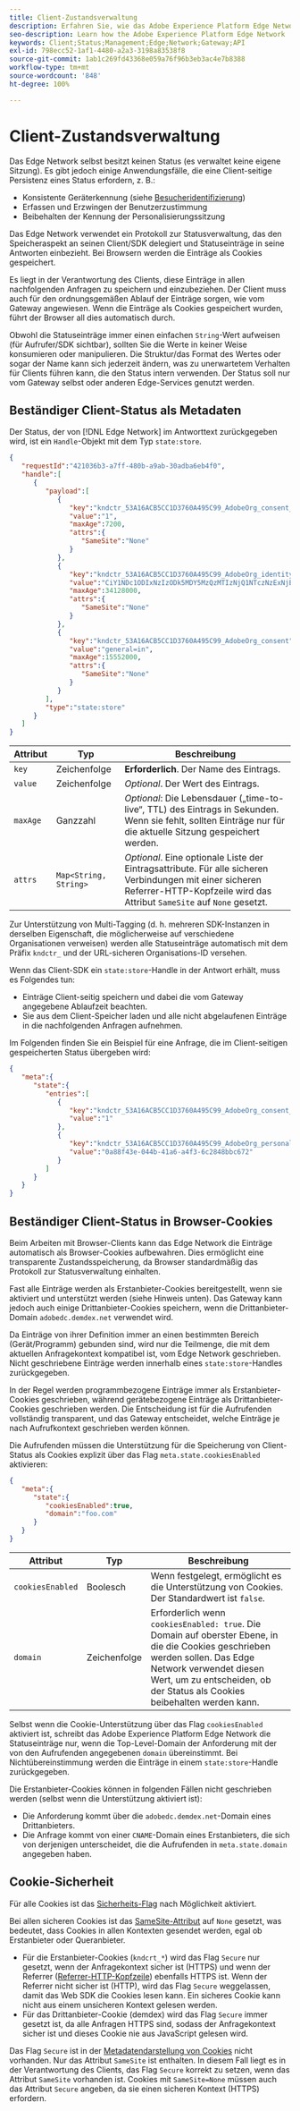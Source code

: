 ```yaml
---
title: Client-Zustandsverwaltung
description: Erfahren Sie, wie das Adobe Experience Platform Edge Network den Client-Status verwaltet.
seo-description: Learn how the Adobe Experience Platform Edge Network  manages client state
keywords: Client;Status;Management;Edge;Network;Gateway;API
exl-id: 798ecc52-1af1-4480-a2a3-3198a83538f8
source-git-commit: 1ab1c269fd43368e059a76f96b3eb3ac4e7b8388
workflow-type: tm+mt
source-wordcount: '848'
ht-degree: 100%

---
```


# Client-Zustandsverwaltung

Das Edge Network selbst besitzt keinen Status (es verwaltet keine eigene Sitzung). Es gibt jedoch einige Anwendungsfälle, die eine Client-seitige Persistenz eines Status erfordern, z. B.:

* Konsistente Geräterkennung (siehe [Besucheridentifizierung](visitor-identification.md))
* Erfassen und Erzwingen der Benutzerzustimmung
* Beibehalten der Kennung der Personalisierungssitzung

Das Edge Network verwendet ein Protokoll zur Statusverwaltung, das den Speicheraspekt an seinen Client/SDK delegiert und Statuseinträge in seine Antworten einbezieht. Bei Browsern werden die Einträge als Cookies gespeichert.

Es liegt in der Verantwortung des Clients, diese Einträge in allen nachfolgenden Anfragen zu speichern und einzubeziehen. Der Client muss auch für den ordnungsgemäßen Ablauf der Einträge sorgen, wie vom Gateway angewiesen. Wenn die Einträge als Cookies gespeichert wurden, führt der Browser all dies automatisch durch.

Obwohl die Statuseinträge immer einen einfachen `String`-Wert aufweisen (für Aufrufer/SDK sichtbar), sollten Sie die Werte in keiner Weise konsumieren oder manipulieren. Die Struktur/das Format des Wertes oder sogar der Name kann sich jederzeit ändern, was zu unerwartetem Verhalten für Clients führen kann, die den Status intern verwenden. Der Status soll nur vom Gateway selbst oder anderen Edge-Services genutzt werden.

## Beständiger Client-Status als Metadaten

Der Status, der von [!DNL Edge Network] im Antworttext zurückgegeben wird, ist ein `Handle`-Objekt mit dem Typ `state:store`.

```json
{
   "requestId":"421036b3-a7ff-480b-a9ab-30adba6eb4f0",
   "handle":[
      {
         "payload":[
            {
               "key":"kndctr_53A16ACB5CC1D3760A495C99_AdobeOrg_consent_check",
               "value":"1",
               "maxAge":7200,
               "attrs":{
                  "SameSite":"None"
               }
            },
            {
               "key":"kndctr_53A16ACB5CC1D3760A495C99_AdobeOrg_identity",
               "value":"CiY1NDc1ODIxNzIzODk5MDY5MzQzMTIzNjQ1NTczNzExNjE4OTA1MFINCLGOvszNLhABGAEgBKABsY6-zM0uqAGHz-z2y82cul3wAbGOvszNLg==",
               "maxAge":34128000,
               "attrs":{
                  "SameSite":"None"
               }
            },
            {
               "key":"kndctr_53A16ACB5CC1D3760A495C99_AdobeOrg_consent",
               "value":"general=in",
               "maxAge":15552000,
               "attrs":{
                  "SameSite":"None"
               }
            }
         ],
         "type":"state:store"
      }
   ]
}
```

| Attribut | Typ | Beschreibung |
| --- | --- | --- |
| `key` | Zeichenfolge | **Erforderlich**. Der Name des Eintrags. |
| `value` | Zeichenfolge | *Optional*. Der Wert des Eintrags. |
| `maxAge` | Ganzzahl | *Optional*: Die Lebensdauer („time-to-live“, TTL) des Eintrags in Sekunden. Wenn sie fehlt, sollten Einträge nur für die aktuelle Sitzung gespeichert werden. |
| `attrs` | `Map<String, String>` | *Optional*. Eine optionale Liste der Eintragsattribute. Für alle sicheren Verbindungen mit einer sicheren Referrer-HTTP-Kopfzeile wird das Attribut `SameSite` auf `None` gesetzt. |


Zur Unterstützung von Multi-Tagging (d. h. mehreren SDK-Instanzen in derselben Eigenschaft, die möglicherweise auf verschiedene Organisationen verweisen) werden alle Statuseinträge automatisch mit dem Präfix `kndctr_` und der URL-sicheren Organisations-ID versehen.

Wenn das Client-SDK ein `state:store`-Handle in der Antwort erhält, muss es Folgendes tun:

* Einträge Client-seitig speichern und dabei die vom Gateway angegebene Ablaufzeit beachten.
* Sie aus dem Client-Speicher laden und alle nicht abgelaufenen Einträge in die nachfolgenden Anfragen aufnehmen.

Im Folgenden finden Sie ein Beispiel für eine Anfrage, die im Client-seitigen gespeicherten Status übergeben wird:

```json
{
   "meta":{
      "state":{
         "entries":[
            {
               "key":"kndctr_53A16ACB5CC1D3760A495C99_AdobeOrg_consent_check",
               "value":"1"
            },
            {
               "key":"kndctr_53A16ACB5CC1D3760A495C99_AdobeOrg_personalization_sessionId",
               "value":"0a88f43e-044b-41a6-a4f3-6c2848bbc672"
            }
         ]
      }
   }
}
```

## Beständiger Client-Status in Browser-Cookies

Beim Arbeiten mit Browser-Clients kann das Edge Network die Einträge automatisch als Browser-Cookies aufbewahren. Dies ermöglicht eine transparente Zustandsspeicherung, da Browser standardmäßig das Protokoll zur Statusverwaltung einhalten.

Fast alle Einträge werden als Erstanbieter-Cookies bereitgestellt, wenn sie aktiviert und unterstützt werden (siehe Hinweis unten). Das Gateway kann jedoch auch einige Drittanbieter-Cookies speichern, wenn die Drittanbieter-Domain `adobedc.demdex.net` verwendet wird.

Da Einträge von ihrer Definition immer an einen bestimmten Bereich (Gerät/Programm) gebunden sind, wird nur die Teilmenge, die mit dem aktuellen Anfragekontext kompatibel ist, vom Edge Network geschrieben. Nicht geschriebene Einträge werden innerhalb eines `state:store`-Handles zurückgegeben.

In der Regel werden programmbezogene Einträge immer als Erstanbieter-Cookies geschrieben, während gerätebezogene Einträge als Drittanbieter-Cookies geschrieben werden. Die Entscheidung ist für die Aufrufenden vollständig transparent, und das Gateway entscheidet, welche Einträge je nach Aufrufkontext geschrieben werden können.

Die Aufrufenden müssen die Unterstützung für die Speicherung von Client-Status als Cookies explizit über das Flag `meta.state.cookiesEnabled` aktivieren:

```json
{
   "meta":{
      "state":{
         "cookiesEnabled":true,
         "domain":"foo.com"
      }
   }
}
```

| Attribut | Typ | Beschreibung |
| --- | --- | --- |
| `cookiesEnabled` | Boolesch | Wenn festgelegt, ermöglicht es die Unterstützung von Cookies. Der Standardwert ist `false`. |
| `domain` | Zeichenfolge | Erforderlich wenn `cookiesEnabled: true`. Die Domain auf oberster Ebene, in die die Cookies geschrieben werden sollen. Das Edge Network verwendet diesen Wert, um zu entscheiden, ob der Status als Cookies beibehalten werden kann. |

Selbst wenn die Cookie-Unterstützung über das Flag `cookiesEnabled` aktiviert ist, schreibt das Adobe Experience Platform Edge Network die Statuseinträge nur, wenn die Top-Level-Domain der Anforderung mit der von den Aufrufenden angegebenen `domain` übereinstimmt. Bei Nichtübereinstimmung werden die Einträge in einem `state:store`-Handle zurückgegeben.

Die Erstanbieter-Cookies können in folgenden Fällen nicht geschrieben werden (selbst wenn die Unterstützung aktiviert ist):

* Die Anforderung kommt über die `adobedc.demdex.net`-Domain eines Drittanbieters.
* Die Anfrage kommt von einer `CNAME`-Domain eines Erstanbieters, die sich von derjenigen unterscheidet, die die Aufrufenden in `meta.state.domain` angegeben haben.

## Cookie-Sicherheit

Für alle Cookies ist das [Sicherheits-Flag](https://developer.mozilla.org/de-DE/docs/Web/HTTP/Cookies#restrict_access_to_cookies) nach Möglichkeit aktiviert.

Bei allen sicheren Cookies ist das [SameSite-Attribut](https://developer.mozilla.org/de-DE/docs/Web/HTTP/Headers/Set-Cookie/SameSite) auf `None` gesetzt, was bedeutet, dass Cookies in allen Kontexten gesendet werden, egal ob Erstanbieter oder Queranbieter.

* Für die Erstanbieter-Cookies (`kndcrt_*`) wird das Flag `Secure` nur gesetzt, wenn der Anfragekontext sicher ist (HTTPS) und wenn der Referrer ([Referrer-HTTP-Kopfzeile](https://developer.mozilla.org/de-DE/docs/Web/HTTP/Headers/Referer)) ebenfalls HTTPS ist. Wenn der Referrer nicht sicher ist (HTTP), wird das Flag `Secure` weggelassen, damit das Web SDK die Cookies lesen kann. Ein sicheres Cookie kann nicht aus einem unsicheren Kontext gelesen werden.
* Für das Drittanbieter-Cookie (demdex) wird das Flag `Secure` immer gesetzt ist, da alle Anfragen HTTPS sind, sodass der Anfragekontext sicher ist und dieses Cookie nie aus JavaScript gelesen wird.

Das Flag `Secure` ist in der [Metadatendarstellung von Cookies](#state-as-metadata) nicht vorhanden. Nur das Attribut `SameSite` ist enthalten. In diesem Fall liegt es in der Verantwortung des Clients, das Flag `Secure` korrekt zu setzen, wenn das Attribut `SameSite` vorhanden ist. Cookies mit `SameSite=None` müssen auch das Attribut `Secure` angeben, da sie einen sicheren Kontext (HTTPS) erfordern.
